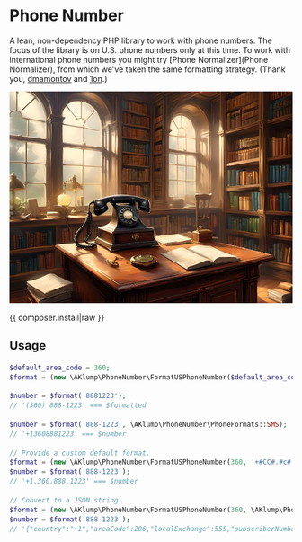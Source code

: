 <!--
id: readme
tags: ''
-->

# Phone Number

A lean, non-dependency PHP library to work with phone numbers. The focus of the library is on U.S. phone numbers only at this time. To work with international phone numbers you might try [Phone Normalizer](Phone Normalizer), from which we've taken the same formatting strategy. (Thank you, [dmamontov](https://github.com/dmamontov) and [1on](https://github.com/1on).)

![aklump/phone-number](../../images/aklump_phone_number.jpg)

{{ composer.install|raw }}

## Usage

```php
$default_area_code = 360;
$format = (new \AKlump\PhoneNumber\FormatUSPhoneNumber($default_area_code);

$number = $format('8881223');
// '(360) 888-1223' === $formatted

$number = $format('888-1223', \AKlump\PhoneNumber\PhoneFormats::SMS);
// '+13608881223' === $number

// Provide a custom default format.
$format = (new \AKlump\PhoneNumber\FormatUSPhoneNumber(360, '+#CC#.#c#.###.####');
$number = $format('888-1223');
// '+1.360.888.1223' === $number

// Convert to a JSON string.
$format = (new \AKlump\PhoneNumber\FormatUSPhoneNumber(360, \AKlump\PhoneNumber\PhoneFormats::JSON);
$number = $format('888-1223');
// '{"country":"+1","areaCode":206,"localExchange":555,"subscriberNumber":1212}' === $number
```

